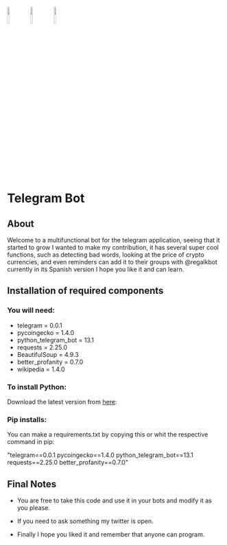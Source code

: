 <code><img width="10%" src="https://www.vectorlogo.zone/logos/python/python-ar21.svg"></code>
<code><img width="10%" src="https://www.vectorlogo.zone/logos/telegram/telegram-ar21.svg"></code>
<code><img width="10%" src="https://www.vectorlogo.zone/logos/git-scm/git-scm-ar21.svg"></code>

# Telegram Bot

## About

Welcome to a multifunctional bot for the telegram application, seeing that it started to grow I wanted to make my contribution, it has several super cool functions, such as detecting bad words, looking at the price of crypto currencies, and even reminders can add it to their groups with @regalkbot currently in its Spanish version I hope you like it and can learn.

## Installation of required components

### You will need:

- telegram = 0.0.1
- pycoingecko = 1.4.0
- python_telegram_bot = 13.1
- requests = 2.25.0
- BeautifulSoup = 4.9.3
- better_profanity = 0.7.0
- wikipedia = 1.4.0 

### To install Python:

Download the latest version from [here](https://www.python.org/downloads/):
### Pip installs:

You can make a requirements.txt by copying this or whit the respective command in pip:

"telegram==0.0.1
pycoingecko==1.4.0
python_telegram_bot==13.1
requests==2.25.0
better_profanity==0.7.0"


## Final Notes

- You are free to take this code and use it in your bots and modify it as you please.

- If you need to ask something my twitter is open.

- Finally I hope you liked it and remember that anyone can program.
